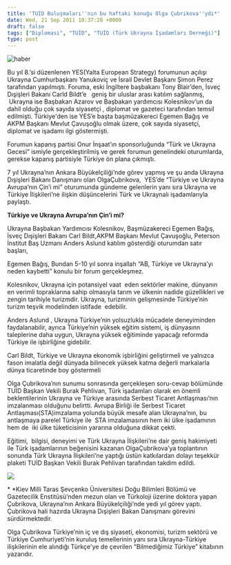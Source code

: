 ```yaml
---
title: 'TUİD Buluşmaları''nın bu haftaki konuğu Olga Çubrikova''ydı*'
date: Wed, 21 Sep 2011 10:37:28 +0000
draft: false
tags: ["Diplomasi", "TUİD", "TUİD (Türk Ukrayna İşadamları Derneği)"]
type: post
---
```




![haber](https://burakpehlivan.org/tuid_images/olga.jpg)

Bu yıl 8.’si düzenlenen YES(Yalta European Strategy) forumunun açılışı Ukrayna Cumhurbaşkanı Yanukoviç ve İsrail Devlet Başkanı Şimon Perez tarafından yapılmıştı. Foruma, eski İngiltere başbakanı Tony Blair’den, İsveç Dışişleri Bakanı Carld Bildt’e   geniş bir uluslar arası katılım sağlanmış,  Ukrayna ise Başbakan Azarov ve Başbakan yardımcısı Kolesnikov’un da dahil olduğu çok sayıda siyasetçi , diplomat ve gazeteci tarafından temsil edilmişti. Türkiye'den ise YES’e başta başmüzakereci Egemen Bağış ve AKPM Başkanı Mevlut Çavuşoğlu olmak üzere, çok sayıda siyasetçi, diplomat ve işadamı ilgi göstermişti.

Forumun kapanış partisi Onur İnşaat’ın sponsorluğunda “Türk ve Ukrayna Gecesi” ismiyle gerçekleştirilmiş ve gerek forumun genelindeki oturumlarda, gerekse kapanış partisiyle Türkiye ön plana çıkmıştı.

7 yıl Ukrayna’nın Ankara Büyükelçiliği’nde görev yapmış ve şu anda Ukrayna Dışişleri Bakanı Danışmanı olan OlgaÇubrikova,  YES’de “Türkiye ve Ukrayna Avrupa’nın Çin’i mi” oturumunda gündeme gelenlerin yanı sıra Ukrayna ve Türkiye İlişkileri’ne ilişkin düşüncelerini Türk ve Ukraynalı işadamlarıyla paylaştı.

**Türkiye ve Ukrayna Avrupa’nın Çin’i mi?**

Ukrayna Başbakan Yardımcısı Kolesnikov, Başmüzakereci Egemen Bağış, İsveç Dışişleri Bakanı Carl Bildt,AKPM Başkanı Mevlut Çavuşoğlu, Peterson İnstitut Baş Uzmanı Anders Aslund katılım gösterdiği oturumdan satır başları,

Egemen Bağış, Bundan 5-10 yıl sonra inşallah “AB, Türkiye ve Ukrayna’yı neden kaybetti” konulu bir forum gerçekleşmez.

Kolesnikov, Ukrayna için potansiyel vaat  eden sektörler makine, dünyanın en verimli topraklarına sahip olmasıyla tarım ve ülkenin nadide güzellikleri ve zengin tarihiyle turizmdir. Ukrayna, turizminin gelişmesinde Türkiye’nin turizm teşvik modelinden istifade  edebilir.

Anders Aslund , Ukrayna Türkiye’nin yolsuzlukla mücadele deneyiminden faydalanabilir, ayrıca Türkiye’nin yüksek eğitim sistemi, iş dünyasınn taleplerine daha uygun, Ukrayna yüksek eğitiminde yapacağı reformda Türkiye ile işbirliğine gidebilir.

Carl Bildt, Türkiye ve Ukrayna ekonomik işbirliğini geliştirmeli ve yalnızca fason imalatla değil dünyada bilinecek yüksek katma değerli markalarla dünya ticaretinde boy göstermeli

Olga Çubrikova’nın sunumu sonrasında gerçekleşen soru-cevap bölümünde TUİD Başkan Vekili Burak Pehlivan, Türk işadamları olarak en önemli beklentilerinin Ukrayna ve Türkiye arasında Serbest Ticaret Antlaşması’nın imzalanması olduğunu belirtti. Avrupa Birliği ile Serbest Ticaret Antlaşması(STA)imzalama yolunda büyük mesafe alan Ukrayna’nın, bu antlaşmaya parelel Türkiye ile  STA imzalamasının hem iki ülke işadamının hem de  iki ülke tüketicisinin yararına olduğuna dikkat çekti.

Eğitimi,  bilgisi, deneyimi ve Türk Ukrayna İlişkileri’ne dair geniş hakimiyeti ile Türk işadamlarının beğenisini kazanan OlgaÇubrikova’ya toplantının sonunda Türk Ukrayna İlişkileri’ne yaptığı üstün katkılardan dolayı teşekkür plaketi TUİD Başkan Vekili Burak Pehlivan tarafından takdim edildi.

![](http://arsiv.tuid.org.ua/images/haber/DSCN0122.JPG)

\* \*Kiev Milli Taras Şevçenko Üniversitesi Doğu Bilimleri Bölümü ve Gazetecilik Enstitüsü’nden mezun olan ve Türkoloji üzerine doktora yapan Çubrikova, Ukrayna’nın Ankara Büyükelçiliği’nde yedi yıl görev yaptı. Çubrikova hali hazırda Ukrayna Dışişleri Bakan Danışmanı görevini sürdürmektedir.


Olga Çubrikova Türkiye’nin iç ve dış siyaseti, ekonomisi, turizm sektörü ve Türkiye Cumhuriyeti’nin kuruluş temellerinin yanı sıra Ukrayna-Türkiye ilişkilerinin ele alındığı Türkçe'ye de çevrilen “Bilmediğimiz Türkiye” kitabının yazarıdır.






